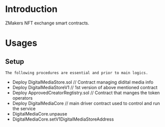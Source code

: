 # Introduction
ZMakers NFT exchange smart contracts.

# Usages
## Setup
```
The following procedures are essential and prior to main logics.
```
* Deploy DigitalMediaStore.sol   // Contract managing didital media info
* Deploy DigitalMediaStoreV1     // 1st version of above mentioned contract
* Deploy ApprovedCreatorRegtistry.sol   // Contract that manges the token operators
* Deploy DigitalMediaCore   // main driver contract used to control and run the service
* DigitalMediaCore.unpause 
* DigitalMediaCore.setV1DigitalMediaStoreAddress
